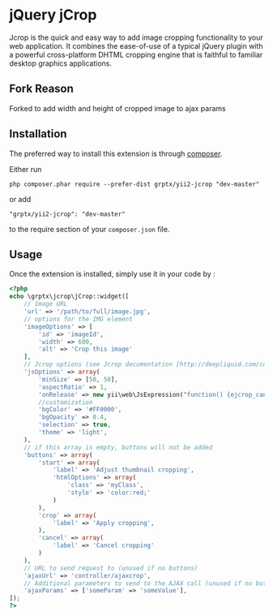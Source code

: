 jQuery jCrop
============
Jcrop is the quick and easy way to add image cropping functionality to your web application.
It combines the ease-of-use of a typical jQuery plugin with a powerful cross-platform 
DHTML cropping engine that is faithful to familiar desktop graphics applications.

Fork Reason
-----------

Forked to add width and height of cropped image to ajax params 

Installation
------------

The preferred way to install this extension is through [composer](http://getcomposer.org/download/).

Either run

```
php composer.phar require --prefer-dist grptx/yii2-jcrop "dev-master"
```

or add

```
"grptx/yii2-jcrop": "dev-master"
```

to the require section of your `composer.json` file.


Usage
-----

Once the extension is installed, simply use it in your code by  :

```php
<?php
echo \grptx\jcrop\jCrop::widget([
    // Image URL
    'url' => '/path/to/full/image.jpg',
    // options for the IMG element
    'imageOptions' => [
        'id' => 'imageId',
        'width' => 600,
        'alt' => 'Crop this image'
    ],
    // Jcrop options (see Jcrop documentation [http://deepliquid.com/content/Jcrop_Manual.html])
    'jsOptions' => array(
        'minSize' => [50, 50],
        'aspectRatio' => 1,
        'onRelease' => new yii\web\JsExpression("function() {ejcrop_cancelCrop(this);}"),
        //customization
        'bgColor' => '#FF0000',
        'bgOpacity' => 0.4,
        'selection' => true,
        'theme' => 'light',
    ),
    // if this array is empty, buttons will not be added
    'buttons' => array(
        'start' => array(
            'label' => 'Adjust thumbnail cropping',
            'htmlOptions' => array(
                'class' => 'myClass',
                'style' => 'color:red;'
            )
        ),
        'crop' => array(
            'label' => 'Apply cropping',
        ),
        'cancel' => array(
            'label' => 'Cancel cropping'
        )
    ),
    // URL to send request to (unused if no buttons)
    'ajaxUrl' => 'controller/ajaxcrop',
    // Additional parameters to send to the AJAX call (unused if no buttons)
    'ajaxParams' => ['someParam' => 'someValue'],
]);
?>
```